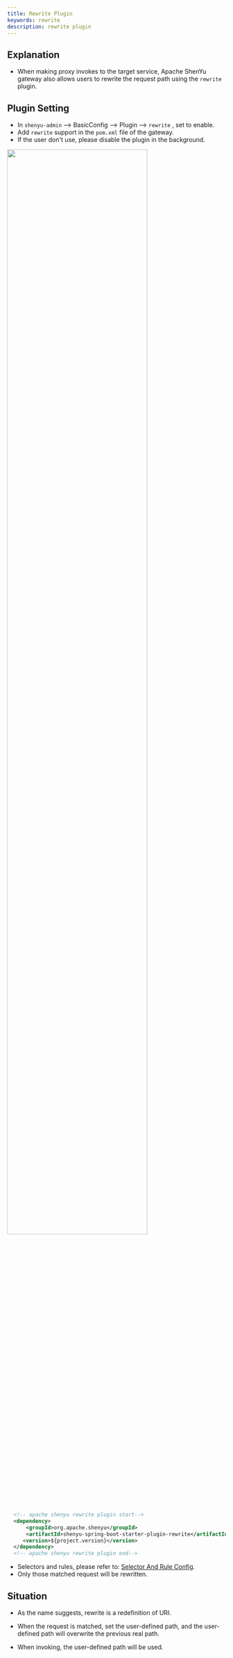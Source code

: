 ```yaml
---
title: Rewrite Plugin
keywords: rewrite
description: rewrite plugin
---
```


## Explanation

* When making proxy invokes to the target service, Apache ShenYu gateway also allows users to rewrite the request path using the `rewrite` plugin.

## Plugin Setting

* In `shenyu-admin` --> BasicConfig --> Plugin --> `rewrite` , set to enable.
* Add `rewrite` support in the `pom.xml` file of the gateway.
* If the user don't use, please disable the plugin in the background.

<img src="/img/shenyu/plugin/rewrite/rewrite_open_en.png" width="80%" height="80%" />


```xml
  <!-- apache shenyu rewrite plugin start-->
  <dependency>
      <groupId>org.apache.shenyu</groupId>
      <artifactId>shenyu-spring-boot-starter-plugin-rewrite</artifactId>
     <version>${project.version}</version>
  </dependency>
  <!-- apache shenyu rewrite plugin end-->
```

* Selectors and rules, please refer to: [Selector And Rule Config](../selector-and-rule).
* Only those matched request will be rewritten.

## Situation

* As the name suggests, rewrite is a redefinition of URI.

* When the request is matched, set the user-defined path, and the user-defined path will overwrite the previous real path.

* When invoking, the user-defined path will be used.
